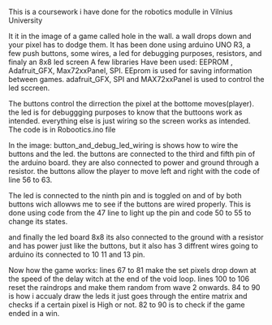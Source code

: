 This is a coursework i have done for the robotics modulle in Vilnius University

It it in the image of a game called hole in the wall.
a wall drops down and your pixel has to dodge them.
It has been done using arduino UNO R3, a few push buttons, some wires, a led for debugging purposes, resistors, and finaly an 8x8 led screen 
A few libraries Have been used:
EEPROM , Adafruit_GFX, Max72xxPanel, SPI.
EEprom is used for saving information between games. 
adafruit_GFX, SPI and MAX72xxPanel is used to control the led sccreen.

The buttons control the dirrection the pixel at the bottome moves(player).
the led is for debuggging purposes to know that the buttoons work as intended.
everything else is just wiring so the screen works as intended.
The code is in Robootics.ino file

In the image: button_and_debug_led_wiring is shows how to wire the buttons and the led.
the buttons are connected to the third and fifth pin of the arduino board. they are also connected to power and ground through a resistor.
the buttons allow the player to move left and right with the code of line 56 to 63.

The led is connected to the ninth pin and is toggled on and of by both buttons wich allowws me to see if the buttons are wired properly.
This is done using code from the 47 line to light up the pin and code 50 to 55 to change its states.

and finally the led board 8x8 its also connected to the ground with a resistor and has power just like the buttons,
but it also has 3 diffrent wires going to arduino its connected to 10 11 and 13 pin.

Now how the game works: lines 67 to 81 make the set pixels drop down at the speed of the delay witch at the end of the void loop.
lines 100 to 106 reset the raindrops and make them random from wave 2 onwards. 84 to 90 is how i accualy draw the leds it just goes through the entire matrix
and checks if a certain pixel is High or not. 82 to 90 is to check if the game ended in a win. 

